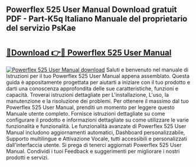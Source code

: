 ## Powerflex 525 User Manual Download gratuit PDF - Part-K5q Italiano Manuale del proprietario del servizio PsKae

# <h2><a href="http://dfesc8p.blite.top/?on=Powerflex+525+User+Manual">🔗Download 👉🔴 Powerflex 525 User Manual</a></h2>

[![Powerflex 525 User Manual download](https://i.imgur.com/lujVjoI.png)](http://dfesc8p.blite.top/?on=Powerflex+525+User+Manual)
Saluti e benvenuto nel manuale di Istruzioni per il tuo Powerflex 525 User Manual appena assemblato. Questa guida è appositamente progettata per aiutarti a iniziare con il tuo prodotto e darti una conoscenza approfondita delle sue caratteristiche, funzioni e capacità. Troverai istruzioni dettagliate per L'installazione, L'uso, la manutenzione e la risoluzione dei problemi. Per ottenere il massimo dal tuo Powerflex 525 User Manual, prenditi un momento per leggere questo Manuale utente completo. Fornisce istruzioni dettagliate su come configurare il prodotto e informazioni dettagliate su come utilizzare le varie funzionalità e funzionalità. Le funzionalità avanzate di Powerflex 525 User Manual includono aggiornamenti automatici, Dashboard personalizzabile, Supporto multilingue e Attivazione Vocale, tutti accessibili e personalizzati dall'interfaccia utente. Si prega di tenerci aggiornati Powerflex 525 User Manual. Condividi i tuoi Feedback e suggerimenti per migliorare i nostri prodotti e servizi.
